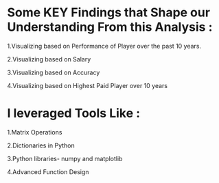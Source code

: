 # Some KEY Findings that Shape our Understanding From this Analysis :

1.Visualizing based on Performance of Player over the past 10 years. <br/>

2.Visualizing based on Salary <br/>

3.Visualizing based on Accuracy <br/>

4.Visualizing based on Highest Paid Player over 10 years

# I leveraged Tools Like :

1.Matrix Operations <br/>

2.Dictionaries in Python <br/>

3.Python libraries- numpy and matplotlib <br/>

4.Advanced Function Design
